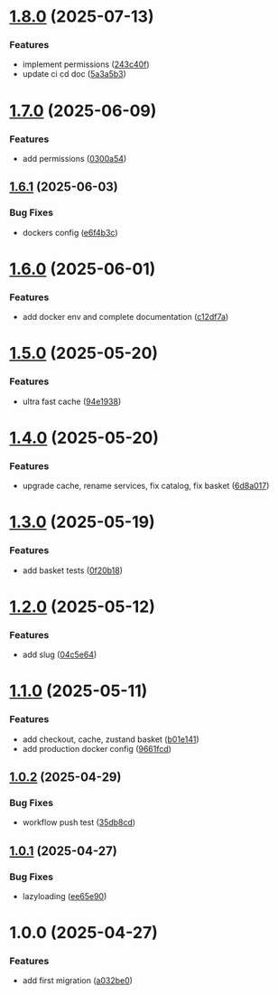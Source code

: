 # [1.8.0](https://github.com/nansphilip/EcoService/compare/v1.7.0...v1.8.0) (2025-07-13)

### Features

- implement permissions ([243c40f](https://github.com/nansphilip/EcoService/commit/243c40f0a6eb69062df8e6f2f0b0e249823c2468))
- update ci cd doc ([5a3a5b3](https://github.com/nansphilip/EcoService/commit/5a3a5b38180276599f69c3a5f7d66faab3714559))

# [1.7.0](https://github.com/nansphilip/EcoService/compare/v1.6.1...v1.7.0) (2025-06-09)

### Features

- add permissions ([0300a54](https://github.com/nansphilip/EcoService/commit/0300a546b7f44e476a712cf433f45beecee6955d))

## [1.6.1](https://github.com/nansphilip/EcoService/compare/v1.6.0...v1.6.1) (2025-06-03)

### Bug Fixes

- dockers config ([e6f4b3c](https://github.com/nansphilip/EcoService/commit/e6f4b3ca7ebcb9d3ec4eb6042c70ff48feb37711))

# [1.6.0](https://github.com/nansphilip/EcoService/compare/v1.5.0...v1.6.0) (2025-06-01)

### Features

- add docker env and complete documentation ([c12df7a](https://github.com/nansphilip/EcoService/commit/c12df7a7a197da942336e021d8ee18ba0287bb27))

# [1.5.0](https://github.com/nansphilip/EcoService/compare/v1.4.0...v1.5.0) (2025-05-20)

### Features

- ultra fast cache ([94e1938](https://github.com/nansphilip/EcoService/commit/94e193805c2727d8811b87c40eb8c1531fe440aa))

# [1.4.0](https://github.com/nansphilip/EcoService/compare/v1.3.0...v1.4.0) (2025-05-20)

### Features

- upgrade cache, rename services, fix catalog, fix basket ([6d8a017](https://github.com/nansphilip/EcoService/commit/6d8a0177e52b24d32f457939997dbb586fac10d2))

# [1.3.0](https://github.com/nansphilip/EcoService/compare/v1.2.0...v1.3.0) (2025-05-19)

### Features

- add basket tests ([0f20b18](https://github.com/nansphilip/EcoService/commit/0f20b187d02f03889b16b766ca4d739f2ef28bb9))

# [1.2.0](https://github.com/nansphilip/EcoService/compare/v1.1.0...v1.2.0) (2025-05-12)

### Features

- add slug ([04c5e64](https://github.com/nansphilip/EcoService/commit/04c5e646a281095465b2271a8f144b22e6a0646c))

# [1.1.0](https://github.com/nansphilip/EcoService/compare/v1.0.2...v1.1.0) (2025-05-11)

### Features

- add checkout, cache, zustand basket ([b01e141](https://github.com/nansphilip/EcoService/commit/b01e1415dd3ed3bce9643097d6cc1c0229cdbc9d))
- add production docker config ([9661fcd](https://github.com/nansphilip/EcoService/commit/9661fcdd0f1c62ebf3883d7f46e47c78b68d7730))

## [1.0.2](https://github.com/nansphilip/EcoService/compare/v1.0.1...v1.0.2) (2025-04-29)

### Bug Fixes

- workflow push test ([35db8cd](https://github.com/nansphilip/EcoService/commit/35db8cdfedaae5639c13b2592884562afc069497))

## [1.0.1](https://github.com/nansphilip/EcoService/compare/v1.0.0...v1.0.1) (2025-04-27)

### Bug Fixes

- lazyloading ([ee65e90](https://github.com/nansphilip/EcoService/commit/ee65e90b2c128ced6e0396376395de3d1682781f))

# 1.0.0 (2025-04-27)

### Features

- add first migration ([a032be0](https://github.com/nansphilip/EcoService/commit/a032be033334f871c2ad4fe27c544d036493ee22))
